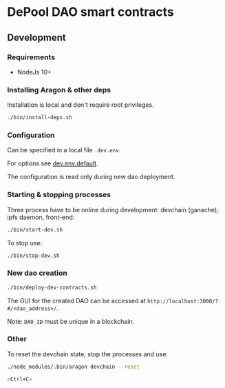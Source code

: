 # DePool DAO smart contracts

## Development

### Requirements 

* NodeJs 10+

### Installing Aragon & other deps

Installation is local and don't require root privileges.

```bash
./bin/install-deps.sh
```

### Configuration

Can be specified in a local file `.dev.env`.

For options see [dev.env.default](dev.env.default).

The configuration is read only during new dao deployment.

### Starting & stopping processes

Three process have to be online during development: devchain (ganache), ipfs daemon, front-end:

```bash
./bin/start-dev.sh
```

To stop use:

```bash
./bin/stop-dev.sh
```

### New dao creation

```bash
./bin/deploy-dev-contracts.sh
```

The GUI for the created DAO can be accessed at `http://localhost:3000/?#/<dao_address>/`.

Note: `DAO_ID` must be unique in a blockchain.

### Other

To reset the devchain state, stop the processes and use:

```bash
./node_modules/.bin/aragon devchain --reset

<Ctrl+C>
```
